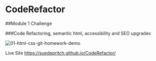 # CodeRefactor
##Module 1 Challenge

###Code Refactoring, semantic html, accessibility and SEO upgrades

![01-html-css-git-homework-demo](https://user-images.githubusercontent.com/90445965/167747153-666ae058-8c30-4e39-afa4-376fd12aa9d7.png)


Live Site
https://suedepritch.github.io/CodeRefactor/

